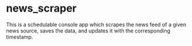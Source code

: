 # news_scraper
This is a schedulable console app which scrapes the news feed of a given news source, saves the data, and updates it with the corresponding timestamp.
